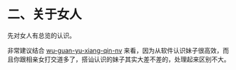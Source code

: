 # 二、关于女人

先对女人有总览的认识。

非常建议结合 [wu-guan-yu-xiang-qin-nv](../wu-guan-yu-xiang-qin-nv/ "mention") 来看，因为从软件认识妹子很高效，而且你跟相亲女打交道多了，搭讪认识的妹子其实大差不差的，处理起来区别不大。
